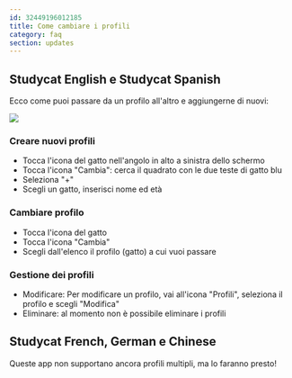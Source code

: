 ```yaml
---
id: 32449196012185
title: Come cambiare i profili
category: faq
section: updates
---
```


## Studycat English e Studycat Spanish

Ecco come puoi passare da un profilo all'altro e aggiungerne di nuovi:

![](https://help.studycat.com/hc/article_attachments/32456628954137)

### Creare nuovi profili

- Tocca l'icona del gatto nell'angolo in alto a sinistra dello schermo
- Tocca l'icona "Cambia": cerca il quadrato con le due teste di gatto blu
- Seleziona "+"
- Scegli un gatto, inserisci nome ed età

### Cambiare profilo

- Tocca l'icona del gatto
- Tocca l'icona "Cambia"
- Scegli dall'elenco il profilo (gatto) a cui vuoi passare

### Gestione dei profili

- Modificare: Per modificare un profilo, vai all'icona "Profili", seleziona il profilo e scegli "Modifica"
- Eliminare: al momento non è possibile eliminare i profili

## Studycat French, German e Chinese

Queste app non supportano ancora profili multipli, ma lo faranno presto!
```